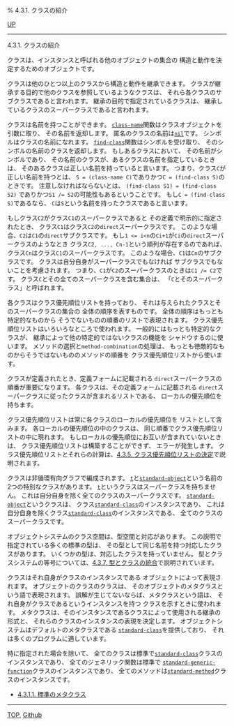 % 4.3.1. クラスの紹介

[UP](4.3.html)  

---

4.3.1. クラスの紹介


クラスは、インスタンスと呼ばれる他のオブジェクトの集合の
構造と動作を決定するためのオブジェクトです。

クラスは他のひとつ以上のクラスから構造と動作を継承できます。
クラスが継承する目的で他のクラスを参照しているようなクラスは、
それら各クラスのサブクラスであると言われます。
継承の目的で指定されているクラスは、
継承しているクラスのスーパークラスであると言われます。

クラスは名前を持つことができます。
[`class-name`](7.7.class-name.html)関数はクラスオブジェクトを引数に取り、
その名前を返却します。
匿名のクラスの名前は[`nil`](5.3.nil-variable.html)です。
シンボルはクラスの名前になれます。
[`find-class`](7.7.find-class.html)関数はシンボルを受け取り、
そのシンボルの名前のクラスを返却します。
もしあるクラスにおいて、
その名前がシンボルであり、
その名前のクラスが、あるクラスの名前を指定しているときは、
そのあるクラスは正しい名前を持っていると言います。
つまり、クラス`C`が正しい名前を持つとは、
`S = (class-name C)`でありかつ`C = (find-class S)`のときです。
注意しなければならないとは、
`(find-class S1) = (find-class S2)`
でありかつ`S1 /= S2`の可能性もあるということです。
もし`C = (find-class S)`であるなら、
`C`は`S`という名前を持ったクラスであると言います。

もしクラス`C2`がクラス`C1`のスーパークラスであると
その定義で明示的に指定されたとき、
クラス`C1`はクラス`C2`の`direct`スーパークラスです。
このような場合、`C2`は`C1`の`direct`サブクラスです。
もし`1 <= i<n`の`Ci+1`が`Ci`の`direct`スーパークラスのようなとき
クラス`C2, ..., Cn-1`という順列が存在するのであれば、
クラス`Cn`はクラス`C1`のスーパークラスです。
このような場合、`C1`は`Cn`のサブクラスです。
クラスは自分自身がスーパークラスでもなければ
サブクラスでもないことを考慮されます。
つまり、`C1`が`C2`のスーパークラスのときは`C1 /= C2`です。
クラス`C`とその全てのスーパークラスを含む集合は、
「`C`とそのスーパークラス」と呼ばれます。

各クラスはクラス優先順位リストを持っており、
それは与えられたクラスとそのスーパークラスの集合の
全体の順序を表すものです。
全体の順序はもっとも特定的なものから
そうでないものの順番のリストで表現されます。
クラス優先順位リストはいろいろなところで使われます。
一般的にはもっとも特定的なクラスが、
継承によって他の特定的ではないクラスの機能を
シャドウするのに使います。
メソッドの選択と`method-combination`の処理は、
もっとも徳敵的なものからそうではないもののメソッドの順番を
クラス優先順位リストから使います。

クラスが定義されたとき、定義フォームに記載される
`direct`スーパークラスの順番が重要になります。
各クラスは、その定義フォームに記載される
`direct`スーパークラスに従ったクラスが含まれるリストである、
ローカルの優先順位を持ちます。

クラス優先順位リストは常に各クラスのローカルの優先順位を
リストとして含みます。
各ローカルの優先順位の中のクラスは、
同じ順番でクラス優先順位リストの中に現れます。
もしローカルの優先順位にお互いが含まれていないときは、
クラス優先順位リストは構築することができず、
エラーが発生します。
クラス優先順位リストとそれらの計算は、[4.3.5. クラス優先順位リストの決定](4.3.5.html)で説明されます。

クラスは非循環有向グラフで編成されます。
[`t`](4.4.t-system-class.html)と[`standard-object`](4.4.standard-object.html)という名前の
2つの特別なクラスがあります。
[`t`](4.4.t-system-class.html)というクラスはスーパークラスを持ちません。
これは自分自身を除く全てのクラスのスーパークラスです。
[`standard-object`](4.4.standard-object.html)というクラスは、
クラス[`standard-class`](4.4.standard-class.html)のインスタンスであり、
これは自分自身を除くクラス[`standard-class`](4.4.standard-class.html)のインスタンスである、
全てのクラスのスーパークラスです。

オブジェクトシステムのクラス空間は、型空間と対応があります。
この説明で指定されている多くの標準の型は、
その型として同じ名前を持つ対応したクラスがあります。
いくつかの型は、対応したクラスを持っていません。
型とクラスシステムの等号については、[4.3.7. 型とクラスの統合](4.3.7.html)で説明されています。

クラスはそれ自身がクラスのインスタンスである
オブジェクトによって表現されます。
オブジェクトのクラスのクラスは、
そのオブジェクトのメタクラスという語で表現されます。
誤解が生じてないならば、メタクラスという語は、
それ自身がクラスであるというインスタンスを持つ
クラスを示すときに使われます。
メタクラスは、そのインスタンスであるクラスによって使用される継承の形式と、
それらのクラスのインスタンスの表現を決定します。
オブジェクトシステムはデフォルトのメタクラスである
[`standard-class`](4.4.standard-class.html)を提供しており、
それは多くのプログラムに適しています。

特に指定された場合を除いて、
全てのクラスは標準で[`standard-class`](4.4.standard-class.html)クラスのインスタンスであり、
全てのジェネリック関数は標準で
[`standard-generic-function`](4.4.standard-generic-function.html)クラスのインスタンスであり、
全てのメソッドは[`standard-method`](4.4.standard-method.html)クラスのインスタンスです。

- [4.3.1.1. 標準のメタクラス](4.3.1.1.html)


---
[TOP](index.html),  [Github](https://github.com/nptcl/npt-japanese)

